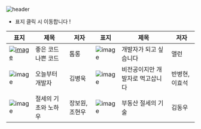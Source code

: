 ![header](https://capsule-render.vercel.app/api?type=wave&color=auto&height=300&section=header&text=Summary%20of%20Books&fontSize=90)

* 표지 클릭 시 이동합니다 ! 

|표지|제목|저자|표지|제목|저자|
|------|---|---|------|---|---|
|<a href="https://github.com/yeonji111/Summary-of-books/blob/main/tech/%EC%A2%8B%EC%9D%80%20%EC%BD%94%EB%93%9C%20%EB%82%98%EC%81%9C%20%EC%BD%94%EB%93%9C" />![image](https://image.aladin.co.kr/product/29464/92/cover500/k422837236_1.jpg)|좋은 코드 나쁜 코드|톰롱|![image](https://image.aladin.co.kr/product/31537/44/cover500/k422832540_1.jpg)|개발자가 되고 싶습니다|앨런|
|![image](https://image.aladin.co.kr/product/28307/33/cover500/k632835709_1.jpg)|오늘부터 개발자|김병욱|![image](https://image.aladin.co.kr/product/30568/67/cover500/897050558x_1.jpg)|비전공이지만 개발자로 먹고삽니다|반병현,이효석|
|![image](https://image.aladin.co.kr/product/33691/45/cover500/k022939036_1.jpg)|절세의 기초와 노하우|장보원,조현우|![image](https://image.aladin.co.kr/product/29186/7/cover500/k572837081_2.jpg)|부동산 절세의 기술|김동우|
